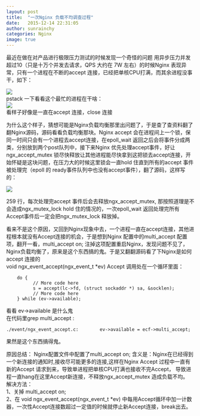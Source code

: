 ```yaml
---
layout: post
title:  "一次Nginx 负载不均调查过程"
date:   2015-12-14 22:31:05
author: sunrainchy
categories: Nginx
image: true
---
```



最近在做在对产品进行极限压力测试的时候发现一个奇怪的问题
用异步压力并发超过10（只是十万个并发去请求，QPS 大约在 7W 左右）的时候Nginx 表现异常，只有一个进程在不断的accept 连接，已经把单核CPU打满，而其余进程没事干，如下：
<div class="post-img">
<img class="img-responsive img-post" src=" {{site.baseurl}}/img/ngx_top_20151214.png"/>
</div>
pstack 一下看看这个最忙的进程在干啥：
<div class="post-img">
<img class="img-responsive img-post" src=" {{site.baseurl}}/img/nginx-pstack-20151214.png"/>
</div>
看样子好像是一直在accept 连接，close 连接

   为什么这个样子，猜想可能是Nginx负载均衡那里出问题了，于是查了查资料翻了翻Nginx源码，源码看看负载均衡那块。Nginx accept 会在进程间上一个锁，保同一时间只会有一个进程去accept连接，在epoll_wait 返回之后会将事件分成两类，分别放到两个post队列中，接下来Nginx 优先处理accept事件，好让ngx_accept_mutex 锁尽快释放让其他进程能尽快拿到这把锁去accept连接，开始怀疑是这块问题，在压力大的时候这里锁会一直hold 住直到所有的accept 事件被处理完（epoll 的 ready事件队列中也没有accept事件），翻了源码，这样写的：

<div class="post-img">
<img class="img-responsive img-post" src=" {{site.baseurl}}/img/ngx-accept-code-20151214.png"/>
</div>

259 行，每次处理完accept 事件后会去释放ngx_accept_mutex, 那按照道理是不会造成ngx_mutex_lock hold 住的情况的，一次epoll_wait 返回处理完所有Accept事件后一定会把ngx_mutex_lock 释放掉。

看来不是这个原因，又回到Nginx现象中去，一个进程一直在accept连接，其他进程根本就没有Accept连接的机会，于是想到Nginx 配置中的multi_accept 配置项，翻开一看，multi_accept on;  注掉这项配置重启Nginx，发现问题不见了，Nginx负载均衡了，原来是这个东西搞的鬼。于是又翻翻源码看了下Nginx是如何accept 连接的<br>
 void
 ngx_event_accept(ngx_event_t *ev)
Accept 调用处在一个循环里面：
```
	do {
          // More code here
  	      s = accept(lc->fd, (struct sockaddr *) sa, &socklen);
          // More code here
 	} while (ev->available);
```
看看 ev->available 是什么鬼<br>
在代码里grep multi_accept :<br>
```
./event/ngx_event_accept.c:        ev->available = ecf->multi_accept;
```
果然是这个东西搞得鬼。

原因总结：
   Nginx配置文件中配置了multi_accept on; 含义是：Nginx在已经得到一个新连接的通知时,接收尽可能更多的连接,这样在Nginx Accept 过程中一直有新的Accept 请求到来，导致单进程把单核CPU打满也接收不完Accept，
导致进程一直hang在这里Accept新连接，不释放ngx_accept_mutex 造成负载不均。
解决方法：<br>
1、关掉 multi_accept on;<br>
2、在 void ngx_event_accept(ngx_event_t *ev)
   中每用Accept循环中加一计数器，一次性Accept连接数超过一定值的时候就停止新Accept连接，break出去。

